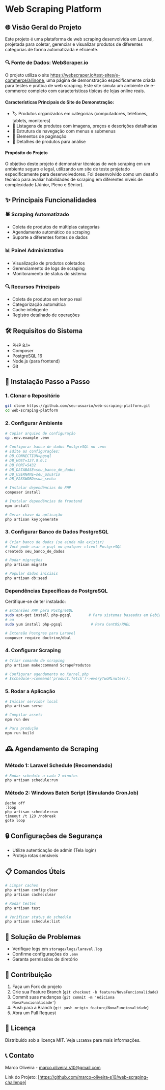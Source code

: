 # Web Scraping Platform

## 🌐 Visão Geral do Projeto

Este projeto é uma plataforma de web scraping desenvolvida em Laravel, projetada para coletar, gerenciar e visualizar produtos de diferentes categorias de forma automatizada e eficiente.

### 🔍 Fonte de Dados: WebScraper.io

O projeto utiliza o site https://webscraper.io/test-sites/e-commerce/allinone, uma página de demonstração especificamente criada para testes e prática de web scraping. Este site simula um ambiente de e-commerce completo com características típicas de lojas online reais.

#### Características Principais do Site de Demonstração:
* 🏷️ Produtos organizados em categorias (computadores, telefones, tablets, monitores)
* 📸 Listagens de produtos com imagens, preços e descrições detalhadas
* 🧭 Estrutura de navegação com menus e submenus
* 📄 Elementos de paginação
* 🔬 Detalhes de produtos para análise

#### Propósito do Projeto
O objetivo deste projeto é demonstrar técnicas de web scraping em um ambiente seguro e legal, utilizando um site de teste projetado especificamente para desenvolvedores. Foi desenvolvido como um desafio técnico para avaliar habilidades de scraping em diferentes níveis de complexidade (Júnior, Pleno e Sênior).

## ✨ Principais Funcionalidades

### 🕷️ Scraping Automatizado
- Coleta de produtos de múltiplas categorias
- Agendamento automático de scraping
- Suporte a diferentes fontes de dados

### 📊 Painel Administrativo
- Visualização de produtos coletados
- Gerenciamento de logs de scraping
- Monitoramento de status do sistema

### 🔍 Recursos Principais
- Coleta de produtos em tempo real
- Categorização automática
- Cache inteligente
- Registro detalhado de operações

## 🛠️ Requisitos do Sistema

- PHP 8.1+
- Composer
- PostgreSQL 16
- Node.js (para frontend)
- Git

## 🚀 Instalação Passo a Passo

### 1. Clonar o Repositório
```bash
git clone https://github.com/seu-usuario/web-scraping-platform.git
cd web-scraping-platform
```

### 2. Configurar Ambiente
```bash
# Copiar arquivo de configuração
cp .env.example .env

# Configurar banco de dados PostgreSQL no .env
# Edite as configurações:
# DB_CONNECTION=pgsql
# DB_HOST=127.0.0.1
# DB_PORT=5432
# DB_DATABASE=seu_banco_de_dados
# DB_USERNAME=seu_usuario
# DB_PASSWORD=sua_senha

# Instalar dependências do PHP
composer install

# Instalar dependências do frontend
npm install

# Gerar chave da aplicação
php artisan key:generate
```

### 3. Configurar Banco de Dados PostgreSQL
```bash
# Criar banco de dados (se ainda não existir)
# Você pode usar o psql ou qualquer client PostgreSQL
createdb seu_banco_de_dados

# Rodar migrações
php artisan migrate

# Popular dados iniciais
php artisan db:seed
```

### Dependências Específicas do PostgreSQL
Certifique-se de ter instalado:
```bash
# Extensões PHP para PostgreSQL
sudo apt-get install php-pgsql        # Para sistemas baseados em Debian/Ubuntu
# ou
sudo yum install php-pgsql             # Para CentOS/RHEL

# Extensão Postgres para Laravel
composer require doctrine/dbal
```

### 4. Configurar Scraping
```bash
# Criar comando de scraping
php artisan make:command ScrapeProdutos

# Configurar agendamento no Kernel.php
# $schedule->command('product:fetch')->everyTwoMinutes();
```

### 5. Rodar a Aplicação
```bash
# Iniciar servidor local
php artisan serve

# Compilar assets
npm run dev

# Para produção
npm run build
```

## 🕰️ Agendamento de Scraping

### Método 1: Laravel Schedule (Recomendado)
```bash
# Rodar schedule a cada 2 minutos
php artisan schedule:run
```

### Método 2: Windows Batch Script (Simulando CronJob)
```batch
@echo off
:loop
php artisan schedule:run
timeout /t 120 /nobreak
goto loop
```

## 🔒 Configurações de Segurança

- Utilize autenticação de admin (Tela login)
- Proteja rotas sensíveis

## 📋 Comandos Úteis

```bash
# Limpar caches
php artisan config:clear
php artisan cache:clear

# Rodar testes
php artisan test

# Verificar status do schedule
php artisan schedule:list
```

## 🐛 Solução de Problemas

- Verifique logs em `storage/logs/laravel.log`
- Confirme configurações do `.env`
- Garanta permissões de diretório

## 🤝 Contribuição

1. Faça um Fork do projeto
2. Crie sua Feature Branch (`git checkout -b feature/NovaFuncionalidade`)
3. Commit suas mudanças (`git commit -m 'Adiciona NovaFuncionalidade'`)
4. Push para a Branch (`git push origin feature/NovaFuncionalidade`)
5. Abra um Pull Request

## 📄 Licença

Distribuído sob a licença MIT. Veja `LICENSE` para mais informações.

## 📞 Contato

Marco Oliveira - marco.oliveira.s10@gmail.com

Link do Projeto: [https://github.com/marco-oliveira-s10/web-scraping-challenge]
